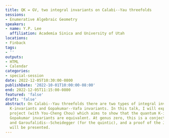 ```yaml
---
title: QK = GV, two integral invariants on Calabi--Yau threefolds
sessions:
- Enumerative Algebraic Geometry
speakers:
- name: Y.P. Lee
  affiliation: Academia Sinica and University of Utah
locations:
- Finback
tags:
- ''
outputs:
- HTML
- Calendar
categories:
- special-session
date: 2022-12-05T10:30:00-0800
publishDate: '2022-10-01T10:00:00-08:00'
end: 2022-12-05T11:15:00-0800
featured: 'false'
draft: 'false'
abstract: On Calabi--Yau threefolds there are two types of integral invariants, quantum
  K-invariants and Gopakumar--Vafa invariants. In this talk, I will explain a joint
  project (with You-Cheng Chou) which aims to show that the quantum K-invariants and
  Gopakumar invariants are equivalent. At genus zero, this is a conjecture by Jockers--Mayr
  and Garoufalidis--Scheidegger (for the quintic), and a proof of the JMGS conjecture
  will be presented.
---
```

